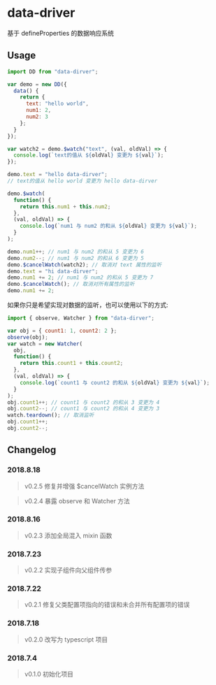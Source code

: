 # data-driver

基于 defineProperties 的数据响应系统

## Usage

```js
import DD from "data-dirver";

var demo = new DD({
  data() {
    return {
      text: "hello world",
      num1: 2,
      num2: 3
    };
  }
});

var watch2 = demo.$watch("text", (val, oldVal) => {
  console.log(`text的值从 ${oldVal} 变更为 ${val}`);
});

demo.text = "hello data-dirver";
// text的值从 hello world 变更为 hello data-dirver

demo.$watch(
  function() {
    return this.num1 + this.num2;
  },
  (val, oldVal) => {
    console.log(`num1 与 num2 的和从 ${oldVal} 变更为 ${val}`);
  }
);

demo.num1++; // num1 与 num2 的和从 5 变更为 6
demo.num2--; // num1 与 num2 的和从 6 变更为 5
demo.$cancelWatch(watch2); // 取消对 text 属性的监听
demo.text = "hi data-dirver";
demo.num1 += 2; // num1 与 num2 的和从 5 变更为 7
demo.$cancelWatch(); // 取消对所有属性的监听
demo.num1 += 2;
```

如果你只是希望实现对数据的监听，也可以使用以下的方式:

```js
import { observe, Watcher } from "data-dirver";

var obj = { count1: 1, count2: 2 };
observe(obj);
var watch = new Watcher(
  obj,
  function() {
    return this.count1 + this.count2;
  },
  (val, oldVal) => {
    console.log(`count1 与 count2 的和从 ${oldVal} 变更为 ${val}`);
  }
);
obj.count1++; // count1 与 count2 的和从 3 变更为 4
obj.count2--; // count1 与 count2 的和从 4 变更为 3
watch.teardown(); // 取消监听
obj.count1++;
obj.count2--;
```

## Changelog

### 2018.8.18
> v0.2.5 修复并增强 $cancelWatch 实例方法 

> v0.2.4 暴露 observe 和 Watcher 方法

### 2018.8.16

> v0.2.3 添加全局混入 mixin 函数

### 2018.7.23

> v0.2.2 实现子组件向父组件传参

### 2018.7.22

> v0.2.1 修复父类配置项指向的错误和未合并所有配置项的错误

### 2018.7.18

> v0.2.0 改写为 typescript 项目

### 2018.7.4

> v0.1.0 初始化项目
